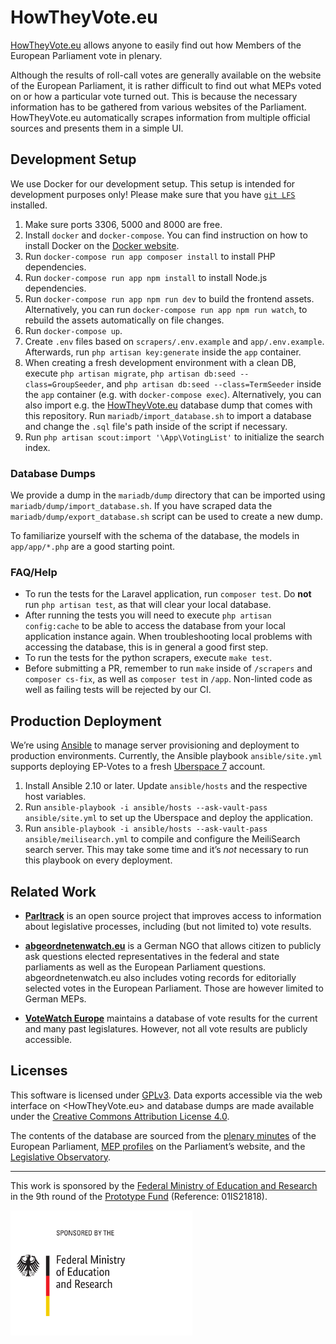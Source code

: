 # HowTheyVote.eu

[HowTheyVote.eu](https://howtheyvote.eu) allows anyone to easily find out how Members of the European Parliament vote in plenary.

Although the results of roll-call votes are generally available on the website of the European Parliament, it is rather difficult to find out what MEPs voted on or how a particular vote turned out. This is because the necessary information has to be gathered from various websites of the Parliament. HowTheyVote.eu automatically scrapes information from multiple official sources and presents them in a simple UI.

## Development Setup

We use Docker for our development setup. This setup is intended for development purposes only!
Please make sure that you have [`git LFS`](https://git-lfs.github.com/) installed.

1. Make sure ports 3306, 5000 and 8000 are free.
2. Install `docker` and `docker-compose`. You can find instruction on how to install Docker on the [Docker website](https://docs.docker.com/get-docker/).
3. Run `docker-compose run app composer install` to install PHP dependencies.
4. Run `docker-compose run app npm install` to install Node.js dependencies.
5. Run `docker-compose run app npm run dev` to build the frontend assets. Alternatively, you can run `docker-compose run app npm run watch`, to rebuild the assets automatically on file changes.
5. Run `docker-compose up`.
6. Create `.env` files based on `scrapers/.env.example` and `app/.env.example`. Afterwards, run `php artisan key:generate` inside the `app` container.
7. When creating a fresh development environment with a clean DB, execute `php artisan migrate`, `php artisan db:seed --class=GroupSeeder`, and `php artisan db:seed --class=TermSeeder` inside the `app` container (e.g. with `docker-compose exec`). Alternatively, you can also import e.g. the [HowTheyVote.eu](https://howtheyvote.eu) database dump that comes with this repository. Run `mariadb/import_database.sh` to import a database and change the `.sql` file's path inside of the script if necessary.
8. Run `php artisan scout:import '\App\VotingList'` to initialize the search index.

### Database Dumps

We provide a dump in the `mariadb/dump` directory that can be imported using `mariadb/dump/import_database.sh`. 
If you have scraped data the `mariadb/dump/export_database.sh` script can be used to create a new dump.

To familiarize yourself with the schema of the database, the models in `app/app/*.php` are a good starting point.

### FAQ/Help

- To run the tests for the Laravel application, run `composer test`. Do **not** run `php artisan test`, as that will clear your local database.
- After running the tests you will need to execute `php artisan config:cache` to be able to access the database from your local application instance again. When troubleshooting local problems with accessing the database, this is in general a good first step.
- To run the tests for the python scrapers, execute `make test`.
- Before submitting a PR, remember to run `make` inside of `/scrapers` and `composer cs-fix`, as well as `composer test` in `/app`. Non-linted code as well as failing tests will be rejected by our CI.

## Production Deployment

We’re using [Ansible](https://ansible.org) to manage server provisioning and deployment to production environments. Currently, the Ansible playbook `ansible/site.yml` supports deploying EP-Votes to a fresh [Uberspace 7](https://uberspace.de) account.

1. Install Ansible 2.10 or later. Update `ansible/hosts` and the respective host variables.
2. Run `ansible-playbook -i ansible/hosts --ask-vault-pass ansible/site.yml` to set up the Uberspace and deploy the application.
3. Run `ansible-playbook -i ansible/hosts --ask-vault-pass ansible/meilisearch.yml` to compile and configure the MeiliSearch search server. This may take some time and it’s *not* necessary to run this playbook on every deployment. 

## Related Work

* [**Parltrack**](https://github.com/parltrack/parltrack) is an open source project that improves access to information about legislative processes, including (but not limited to) vote results.

* [**abgeordnetenwatch.eu**](https://www.abgeordnetenwatch.de/eu/abstimmungen) is a German NGO that allows citizen to publicly ask questions elected representatives in the federal and state parliaments as well as the European Parliament questions. abgeordnetenwatch.eu also includes voting records for editorially selected votes in the European Parliament. Those are however limited to German MEPs.

* [**VoteWatch Europe**](https://votewatch.eu) maintains a database of vote results for the current and many past legislatures. However, not all vote results are publicly accessible.

## Licenses

This software is licensed under [GPLv3](https://www.gnu.org/licenses/gpl-3.0.en.html). Data exports accessible via the web interface on <HowTheyVote.eu> and database dumps are made available under the [Creative Commons Attribution License 4.0](https://creativecommons.org/licenses/by/4.0/).

The contents of the database are sourced from the [plenary minutes](https://www.europarl.europa.eu/plenary/en/minutes.html) of the European Parliament, [MEP profiles](http://europarl.europa.eu/meps/en/home) on the Parliament’s website, and the [Legislative Observatory](https://oeil.secure.europarl.europa.eu/oeil/home/home.do).

---

This work is sponsored by the [Federal Ministry of Education and Research](https://bmbf.de) in the 9th round of the [Prototype Fund](https://prototypefund.de/) (Reference: 01IS21818).

<img src="./docs/logo-bmbf.svg" alt="Federal Ministry of Education and Research" height="200" />
